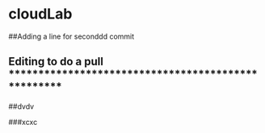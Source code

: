 # cloudLab

##Adding a line for seconddd commit

## Editing to do a pull ***************************************************

##dvdv

###xcxc
